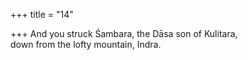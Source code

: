 +++
title = "14"

+++
And you struck Śambara, the Dāsa son of Kulitara,  
down from the lofty mountain, Indra.  